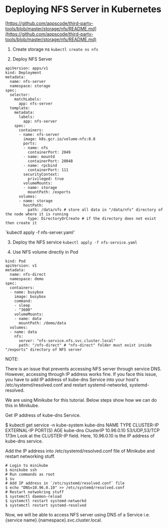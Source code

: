 # Deploying NFS Server in Kubernetes
[https://github.com/appscode/third-party-tools/blob/master/storage/nfs/README.md](https://github.com/appscode/third-party-tools/blob/master/storage/nfs/README.md)

1. Create storage ns
`kubectl create ns nfs`

2. Deploy NFS Server

```
apiVersion: apps/v1
kind: Deployment
metadata:
  name: nfs-server
  namespace: storage
spec:
  selector:
    matchLabels:
      app: nfs-server
  template:
    metadata:
      labels:
        app: nfs-server
    spec:
      containers:
      - name: nfs-server
        image: k8s.gcr.io/volume-nfs:0.8
        ports:
        - name: nfs
          containerPort: 2049
        - name: mountd
          containerPort: 20048
        - name: rpcbind
          containerPort: 111
        securityContext:
          privileged: true
        volumeMounts:
        - name: storage
          mountPath: /exports
      volumes:
      - name: storage
        hostPath:
          path: /data/nfs # store all data in "/data/nfs" directory of the node where it is running
          type: DirectoryOrCreate # if the directory does not exist then create it
```

`kubectl apply -f nfs-server.yaml'

3. Deploy the NFS service
`kubectl apply -f nfs-service.yaml`

4. Use NFS volume directly in Pod

```
kind: Pod
apiVersion: v1
metadata:
  name: nfs-direct
  namespace: demo
spec:
  containers:
  - name: busybox
    image: busybox
    command:
    - sleep
    - "3600"
    volumeMounts:
    - name: data
      mountPath: /demo/data
  volumes:
  - name: data
    nfs:
      server: "nfs-service.nfs.svc.cluster.local"
      path: "/nfs-direct" # "nfs-direct" folder must exist inside "/exports" directory of NFS server
```

NOTE:

There is an issue that prevents accessing NFS server through service DNS. However, accessing through IP address works fine. If you face this issue, you have to add IP address of kube-dns Service into your host's /etc/systemd/resolved.conf and restart systemd-networkd, systemd-resolved.

We are using Minikube for this tutorial. Below steps show how we can do this in Minikube.

Get IP address of kube-dns Service.

$ kubectl get service -n kube-system kube-dns
NAME       TYPE        CLUSTER-IP   EXTERNAL-IP   PORT(S)         AGE
kube-dns   ClusterIP   10.96.0.10   <none>        53/UDP,53/TCP   173m
Look at the CLUSTER-IP field. Here, 10.96.0.10 is the IP address of kube-dns service.

Add the IP address into /etc/systemd/resolved.conf file of Minikube and restart networking stuff.

```
# Login to minikube
$ minikube ssh
# Run commands as root
$ su
# Add IP address in `/etc/systemd/resolved.conf` file
$ echo "DNS=10.96.0.10" >> /etc/systemd/resolved.conf
# Restart netwokring stuff
$ systemctl daemon-reload
$ systemctl restart systemd-networkd
$ systemctl restart systemd-resolved

```
Now, we will be able to access NFS server using DNS of a Service i.e. {service name}.{namespace}.svc.cluster.local.
